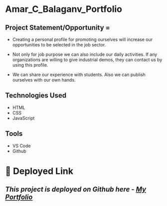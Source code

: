 # Amar_C_Balaganv_Portfolio

## Project Statement/Opportunity = 

 - Creating a personal profile for promoting ourselves will increase our opportunities to be selected in the job sector. 

 - Not only for job purpose we can also include our daily activities. If any organizations are willing to give industrial demos, they can contact us by using this profile. 
 
 - We can share our experience with students. Also we can publish ourselves with our own hands.
 
 ## Technologies Used
* HTML
* CSS
* JavaScript

## Tools
* VS Code
* Github

# **🔗 Deployed Link**

## _This project is deployed on Github here - [My Portfolio ](https://pranita28dane.github.io/MyPortfolio/)_


